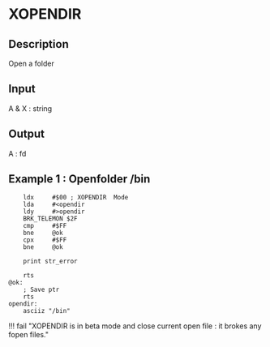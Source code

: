 # XOPENDIR

## Description

Open a folder

## Input

A & X : string

## Output

A : fd

## Example 1 : Openfolder /bin

```ca65
    ldx     #$00 ; XOPENDIR  Mode
    lda     #<opendir
    ldy     #>opendir
    BRK_TELEMON $2F
    cmp     #$FF
    bne     @ok
    cpx     #$FF
    bne     @ok

    print str_error

	rts
@ok:
    ; Save ptr
    rts
opendir:
    asciiz "/bin"
```

!!! fail "XOPENDIR is in beta mode and close current open file : it brokes any fopen files."
